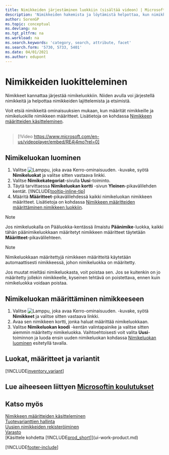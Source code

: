 ```yaml
---
title: Nimikkeiden järjestäminen luokkiin (sisältää videon) | Microsoft Docs
description: 'Nimikkeiden hakemista ja löytämistä helpottaa, kun nimikkeille määritetään määritteitä ja nimikkeet järjestetään luokkiin.'
author: SorenGP
ms.topic: conceptual
ms.devlang: na
ms.tgt_pltfrm: na
ms.workload: na
ms.search.keywords: 'category, search, attribute, facet'
ms.search.form: '5730, 5733, 5401'
ms.date: 04/01/2021
ms.author: edupont
---
```

# <a name="categorize-items" />Nimikkeiden luokitteleminen

Nimikkeet kannattaa järjestää nimikeluokkiin. Niiden avulla voi järjestellä nimikkeitä ja helpottaa nimikkeiden lajittelemista ja etsimistä.

Voit etsiä nimikkeitä ominaisuuksien mukaan, kun määrität nimikkeille ja nimikeluokille nimikkeen määritteet. Lisätietoja on kohdassa [Nimikkeen määritteiden käsitteleminen](inventory-how-work-item-attributes.md).
<br><br>  

> [!Video https://www.microsoft.com/en-us/videoplayer/embed/RE4j4mo?rel=0]

## <a name="to-create-an-item-category" />Nimikeluokan luominen
1. Valitse ![Lamppu, joka avaa Kerro-ominaisuuden.](media/ui-search/search_small.png "Kerro, mitä haluat tehdä") -kuvake, syötä **Nimikeluokat** ja valitse sitten vastaava linkki.
2. Valitse **Nimikekategoriat**-sivulla **Uusi**-toiminto.
3. Täytä tarvittaessa **Nimikeluokan kortti** -sivun **Yleinen**-pikavälilehden kentät. [!INCLUDE[tooltip-inline-tip](includes/tooltip-inline-tip_md.md)]
4. Määritä **Määritteet**-pikavälilehdessä kaikki nimikeluokan nimikkeen määritteet. Lisätietoja on kohdassa [Nimikkeen määritteiden määrittäminen nimikkeen luokkiin](inventory-how-work-item-attributes.md#to-assign-item-attributes-to-item-categories).

> [!NOTE]  
> Jos nimikeluokalla on Pääluokka-kentässä ilmaistu **Päänimike**-luokka, kaikki tähän päänimikeluokkaan määritetyt nimikkeen määritteet täytetään **Määritteet**-pikavälilehteen.

> [!NOTE]  
> Nimikeluokkaan määritettyjä nimikkeen määritteitä käytetään automaattisesti nimikkeessä, johon nimikeluokka on määritetty.

Jos muutat mieltäsi nimikeluokasta, voit poistaa sen. Jos se kuitenkin on jo määritetty jollekin nimikkeelle, kyseinen tehtävä on poistettava, ennen kuin nimikeluokka voidaan poistaa.

## <a name="to-assign-an-item-category-to-an-item" />Nimikeluokan määrittäminen nimikkeeseen

1. Valitse ![Lamppu, joka avaa Kerro-ominaisuuden.](media/ui-search/search_small.png "Kerro, mitä haluat tehdä") -kuvake, syötä **Nimikkeet** ja valitse sitten vastaava linkki.
2. Avaa sen nimikkeen kortti, jonka haluat määrittää nimikeluokkaan.
3. Valitse **Nimikeluokan koodi** -kentän valintapainike ja valitse sitten aiemmin määritetty nimikeluokka. Vaihtoehtoisesti voit valita **Uusi**-toiminnon ja luoda ensin uuden nimikeluokan kohdassa [Nimikeluokan luominen](inventory-how-categorize-items.md#to-create-an-item-category) esitetyllä tavalla.

## <a name="categories-attributes-and-variants" />Luokat, määritteet ja variantit

[!INCLUDE[inventory_variant](includes/inventory_variant.md)]

## <a name="see-related-microsoft-training" />Lue aiheeseen liittyen [Microsoftin koulutukset](/training/modules/trade-master-data-dynamics-365-business-central/)

## <a name="see-also" />Katso myös

[Nimikkeen määritteiden käsitteleminen](inventory-how-work-item-attributes.md)  
[Tuotevarianttien hallinta](inventory-item-variants.md)  
[Uusien nimikkeiden rekisteröiminen](inventory-how-register-new-items.md)  
[Varasto](inventory-manage-inventory.md)  
[Käsittele kohdetta [!INCLUDE[prod_short](includes/prod_short.md)]](ui-work-product.md)


[!INCLUDE[footer-include](includes/footer-banner.md)]
